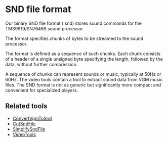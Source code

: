 # SND file format

Our binary SND file format (.snd) stores sound commands for the
TMS9919/SN76489 sound processor.

The format specifies chunks of bytes to be streamed to the sound processor.

The format is defined as a sequence of such chunks. Each chunk consists of a
header of a single unsigned byte specifying the length, followed by the data,
without further compression.

A sequence of chunks can represent sounds or music, typically at 50Hz or 60Hz.
The video tools contain a tool to extract sound data from VGM music files. The
SND format is not as generic but significantly more compact and convenient for
specialized players.

## Related tools

* [ConvertVgmToSnd](ConvertVgmToSnd.md)
* [CutSndFile](CutSndFile.md)
* [SimplifySndFile](SimplifySndFile.md)
* [VideoTools](../README.md)
